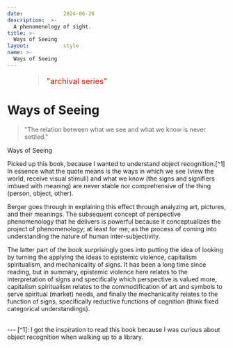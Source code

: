 ```yaml
---
date:             2024-06-26
description:  >-
  A phenomenology of sight.
title: >-
  Ways of Seeing
layout:           style
name: >-
  Ways of Seeing
---
```



<figure class="container-lg" style="padding: 0;">
    <blockquote class="blockquote" style="font-size: 18px; color: red;">
    <p style="color: #D21404;">"archival series"</p>
    </blockquote>
</figure>

# Ways of Seeing

> "The relation between what we see and what we know is never settled."
<figcaption class="blockquote-footer">Ways of Seeing</figcaption>

Picked up this book, because I wanted to understand object recognition.[^1] In essence what the quote means is the ways in which we see (view the world, receive visual stimuli) and what we know (the signs and signifiers imbued with meaning) are never stable nor comprehensive of the thing (person, object, other).

Berger goes through in explaining this effect through analyzing art, pictures, and their meanings. The subsequent concept of perspective phenomenology that he delivers is powerful because it conceptualizes the project of phenomenology; at least for me; as the process of coming into understanding the nature of human inter-subjectivity.

The latter part of the book surprisingly goes into putting the idea of looking by turning the applying the ideas to epistemic violence, capitalism spiritualism, and mechanicality of signs. It has been a long time since reading, but in summary, epistemic violence here relates to the interpretation of signs and specifically which perspective is valued more, capitalism spiritualism relates to the commodification of art and symbols to serve spiritual (market) needs, and finally the mechanicality relates to the function of signs, specifically reductive functions of cognition (think fixed categorical understandings).

<br/>
---
[^1]: I got the inspiration to read this book because I was curious about object recognition when walking up to a library. 
